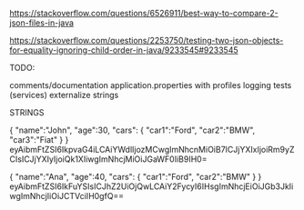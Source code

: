 https://stackoverflow.com/questions/6526911/best-way-to-compare-2-json-files-in-java

https://stackoverflow.com/questions/2253750/testing-two-json-objects-for-equality-ignoring-child-order-in-java/9233545#9233545


TODO:

comments/documentation
application.properties with profiles
logging
tests (services)
externalize strings




STRINGS


{ \"name\":\"John\", \"age\":30, \"cars\": { \"car1\":\"Ford\", \"car2\":\"BMW\", \"car3\":\"Fiat\" } }
eyAibmFtZSI6IkpvaG4iLCAiYWdlIjozMCwgImNhcnMiOiB7ICJjYXIxIjoiRm9yZCIsICJjYXIyIjoiQk1XIiwgImNhcjMiOiJGaWF0IiB9IH0=


{ \"name\":\"Ana\", \"age\":40, \"cars\": { \"car1\":\"Ford\", \"car2\":\"BMW\" } }
eyAibmFtZSI6IkFuYSIsICJhZ2UiOjQwLCAiY2FycyI6IHsgImNhcjEiOiJGb3JkIiwgImNhcjIiOiJCTVciIH0gfQ==